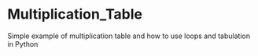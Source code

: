 # Multiplication_Table
Simple example of multiplication table and how to use loops and tabulation in Python
